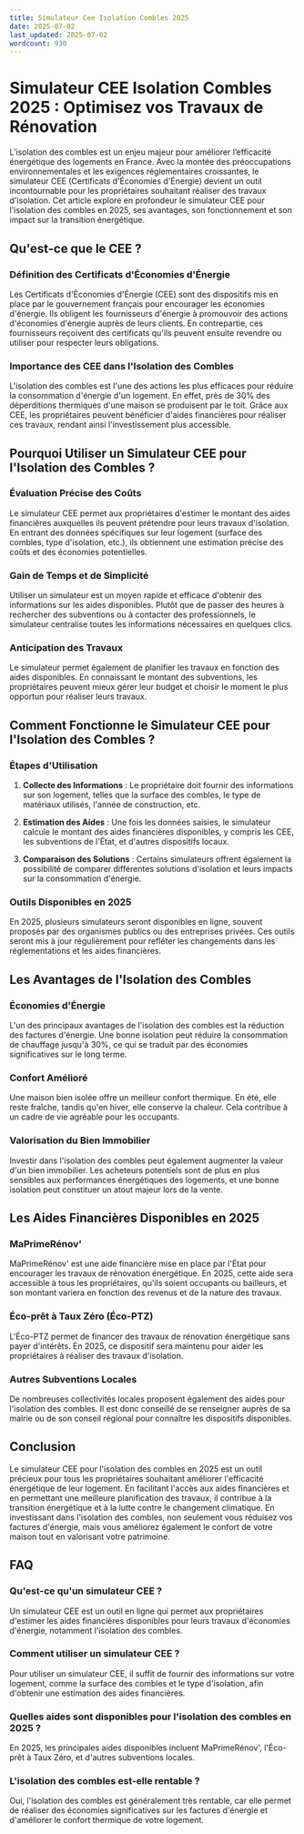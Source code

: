 ```yaml
---
title: Simulateur Cee Isolation Combles 2025
date: 2025-07-02
last_updated: 2025-07-02
wordcount: 930
---
```


# Simulateur CEE Isolation Combles 2025 : Optimisez vos Travaux de Rénovation

L’isolation des combles est un enjeu majeur pour améliorer l’efficacité énergétique des logements en France. Avec la montée des préoccupations environnementales et les exigences réglementaires croissantes, le simulateur CEE (Certificats d'Économies d'Énergie) devient un outil incontournable pour les propriétaires souhaitant réaliser des travaux d'isolation. Cet article explore en profondeur le simulateur CEE pour l'isolation des combles en 2025, ses avantages, son fonctionnement et son impact sur la transition énergétique.

## Qu'est-ce que le CEE ?

### Définition des Certificats d'Économies d'Énergie

Les Certificats d'Économies d'Énergie (CEE) sont des dispositifs mis en place par le gouvernement français pour encourager les économies d'énergie. Ils obligent les fournisseurs d'énergie à promouvoir des actions d'économies d'énergie auprès de leurs clients. En contrepartie, ces fournisseurs reçoivent des certificats qu'ils peuvent ensuite revendre ou utiliser pour respecter leurs obligations.

### Importance des CEE dans l'Isolation des Combles

L'isolation des combles est l'une des actions les plus efficaces pour réduire la consommation d'énergie d'un logement. En effet, près de 30% des déperditions thermiques d'une maison se produisent par le toit. Grâce aux CEE, les propriétaires peuvent bénéficier d'aides financières pour réaliser ces travaux, rendant ainsi l'investissement plus accessible.

## Pourquoi Utiliser un Simulateur CEE pour l'Isolation des Combles ?

### Évaluation Précise des Coûts

Le simulateur CEE permet aux propriétaires d'estimer le montant des aides financières auxquelles ils peuvent prétendre pour leurs travaux d'isolation. En entrant des données spécifiques sur leur logement (surface des combles, type d'isolation, etc.), ils obtiennent une estimation précise des coûts et des économies potentielles.

### Gain de Temps et de Simplicité

Utiliser un simulateur est un moyen rapide et efficace d'obtenir des informations sur les aides disponibles. Plutôt que de passer des heures à rechercher des subventions ou à contacter des professionnels, le simulateur centralise toutes les informations nécessaires en quelques clics.

### Anticipation des Travaux

Le simulateur permet également de planifier les travaux en fonction des aides disponibles. En connaissant le montant des subventions, les propriétaires peuvent mieux gérer leur budget et choisir le moment le plus opportun pour réaliser leurs travaux.

## Comment Fonctionne le Simulateur CEE pour l'Isolation des Combles ?

### Étapes d'Utilisation

1. **Collecte des Informations** : Le propriétaire doit fournir des informations sur son logement, telles que la surface des combles, le type de matériaux utilisés, l'année de construction, etc.
   
2. **Estimation des Aides** : Une fois les données saisies, le simulateur calcule le montant des aides financières disponibles, y compris les CEE, les subventions de l'État, et d'autres dispositifs locaux.

3. **Comparaison des Solutions** : Certains simulateurs offrent également la possibilité de comparer différentes solutions d'isolation et leurs impacts sur la consommation d'énergie.

### Outils Disponibles en 2025

En 2025, plusieurs simulateurs seront disponibles en ligne, souvent proposés par des organismes publics ou des entreprises privées. Ces outils seront mis à jour régulièrement pour refléter les changements dans les réglementations et les aides financières.

## Les Avantages de l'Isolation des Combles

### Économies d'Énergie

L'un des principaux avantages de l'isolation des combles est la réduction des factures d'énergie. Une bonne isolation peut réduire la consommation de chauffage jusqu'à 30%, ce qui se traduit par des économies significatives sur le long terme.

### Confort Amélioré

Une maison bien isolée offre un meilleur confort thermique. En été, elle reste fraîche, tandis qu'en hiver, elle conserve la chaleur. Cela contribue à un cadre de vie agréable pour les occupants.

### Valorisation du Bien Immobilier

Investir dans l'isolation des combles peut également augmenter la valeur d'un bien immobilier. Les acheteurs potentiels sont de plus en plus sensibles aux performances énergétiques des logements, et une bonne isolation peut constituer un atout majeur lors de la vente.

## Les Aides Financières Disponibles en 2025

### MaPrimeRénov'

MaPrimeRénov' est une aide financière mise en place par l'État pour encourager les travaux de rénovation énergétique. En 2025, cette aide sera accessible à tous les propriétaires, qu'ils soient occupants ou bailleurs, et son montant variera en fonction des revenus et de la nature des travaux.

### Éco-prêt à Taux Zéro (Éco-PTZ)

L'Éco-PTZ permet de financer des travaux de rénovation énergétique sans payer d'intérêts. En 2025, ce dispositif sera maintenu pour aider les propriétaires à réaliser des travaux d'isolation.

### Autres Subventions Locales

De nombreuses collectivités locales proposent également des aides pour l'isolation des combles. Il est donc conseillé de se renseigner auprès de sa mairie ou de son conseil régional pour connaître les dispositifs disponibles.

## Conclusion

Le simulateur CEE pour l'isolation des combles en 2025 est un outil précieux pour tous les propriétaires souhaitant améliorer l'efficacité énergétique de leur logement. En facilitant l'accès aux aides financières et en permettant une meilleure planification des travaux, il contribue à la transition énergétique et à la lutte contre le changement climatique. En investissant dans l'isolation des combles, non seulement vous réduisez vos factures d'énergie, mais vous améliorez également le confort de votre maison tout en valorisant votre patrimoine.

## FAQ

### Qu'est-ce qu'un simulateur CEE ?

Un simulateur CEE est un outil en ligne qui permet aux propriétaires d'estimer les aides financières disponibles pour leurs travaux d'économies d'énergie, notamment l'isolation des combles.

### Comment utiliser un simulateur CEE ?

Pour utiliser un simulateur CEE, il suffit de fournir des informations sur votre logement, comme la surface des combles et le type d'isolation, afin d'obtenir une estimation des aides financières.

### Quelles aides sont disponibles pour l'isolation des combles en 2025 ?

En 2025, les principales aides disponibles incluent MaPrimeRénov', l'Éco-prêt à Taux Zéro, et d'autres subventions locales.

### L'isolation des combles est-elle rentable ?

Oui, l'isolation des combles est généralement très rentable, car elle permet de réaliser des économies significatives sur les factures d'énergie et d'améliorer le confort thermique de votre logement.